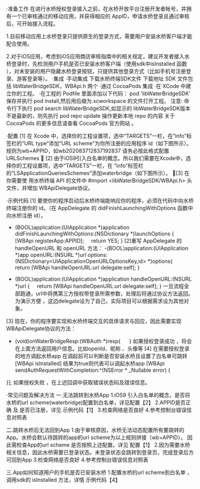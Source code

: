 ·准备工作
在进行水桥授权登录接入之前，在水桥开放平台注册开发者帐号，并拥有一个已审核通过的移动应用，并获得相应的 AppID，申请水桥登录且通过审核后，可开始接入流程。

1.目前移动应用上水桥登录只提供原生的登录方式，需要用户安装水桥客户端才能配合使用。

2.对于iOS应用，考虑到iOS应用商店审核指南中的相关规定，建议开发者接入水桥登录时，先检测用户手机是否已安装水桥客户端（使用sdk中isInstalled 函数 ），对未安装的用户隐藏水桥登录按钮，只提供其他登录方式（比如手机号注册登录、游客登录等）。
·集成
·手动集成
下载水桥终端SDK文件 下载地址
SDK 文件包括 libWaterBridgeSDK，WBApi.h 两个
·通过 CocoaPods 集成
·在 XCode 中建立你的工程。
·在工程的 Podfile 里面添加以下代码：
pod 'libWaterBridgeSDK'
保存并执行 pod install,然后用后缀为.xcworkspace 的文件打开工程。
注意:
命令行下执行 pod search libWaterBridgeSDK,如显示的 libWaterBridgeSDK版本不是最新的，则先执行 pod repo update 操作更新本地 repo 的内容
关于 CocoaPods 的更多信息请查看 CocoaPods 官方网站 。

·配置
[1] 在 Xcode 中，选择你的工程设置项，选中“TARGETS”一栏，在“info”标签栏的“URL type“添加“URL scheme”为你所注册的应用程序 id（如下图所示）。
规则为wb+APPID，如wb202083712837192837 请务必按此格式配置URLSchemes

[2] 由于iOS9引入白名单的概念。所以我们需要在Xcode中，选择你的工程设置项，选中“TARGETS”一栏，在 “info”标签栏的“LSApplicationQueriesSchemes“添加waterbridge（如下图所示）。

[3] 在你需要使 用水桥终端 API 的文件中 #import <libWaterBridgeSDK/WBApi.h>
 头文件，并增加 WBApiDelegate协议。

·示例代码
[1] 要使你的程序启动后水桥终端能响应你的程序，必须在代码中向水桥终端注册你的 id。（在 AppDelegate 的 didFinishLaunchingWithOptions 函数中向水桥注册 id）。
- (BOOL)application:(UIApplication *)application didFinishLaunchingWithOptions:(NSDictionary *)launchOptions {
    [WBApi registerApp:APPID];
    return YES;
}
[2]重写 AppDelegate 的 handleOpenURL 和 openURL 方法：
-(BOOL)application:(UIApplication *)app openURL:(NSURL *)url options:(NSDictionary<UIApplicationOpenURLOptionsKey,id> *)options{
    return [WBApi handleOpenURL:url delegate:self];
}


- (BOOL)application:(UIApplication *)application handleOpenURL:(NSURL *)url {
    return [WBApi handleOpenURL:url delegate:self];
}
一旦流程全部跑通，url中将携第三方授权带登录所需参数，处理后将通过协议方法返回。为演示方便 ，这边delegate设为了自己，实际项目可以根据需求设为其他对象。

[3] 现在，你的程序要实现和水桥终端交互的具体请求与回应，因此需要实现 WBApiDelegate协议的方法：
- (void)onWaterBridgeResp:(WBAuth *)resp{
    
}
如果授权登录成功 ，将会在上面方法返回用户信息。比如openId、昵称 、头像等
[4] 在需要授权登录的地方调起水桥app
在调起前可以判断是否安装水桥且设置了白名单可跳转
[WBApi isInstalled] 结果为true则代表可以调起水桥app
[WBApi sendAuthRequestWithCompletion:^(NSError * _Nullable error) {

}];
如果授权失败 ，在上述回调中获取错误状态码及错误信息。

·常见问题及解决方法
一.无法跳转到水桥App
1.iOS9 引入白名单的概念，是否将水桥的url scheme(waterbridge)配置到白名单，详见配置【2】
2.APPID是否正确 及 是否已注册，详见 示例代码【1】
3.检查网络是否良好
4.参考控制台错误信息对照表

二.跳转水桥后无法回到App
1.由于审核原因，水桥无法动态配置所有要跳转的App。水桥会默认待跳转的app的url scheme为以上规则拼接（wb+APPID）。 因此需检查App的url scheme 是否按照上述配置。详见 配置【1】
2.因为需要水桥相关信息，因此水桥需要已登录状态。未登录状态会跳转到登录页，完成登录后方可回到App
3.检查网络是否良好
4.参考控制台错误信息对照表

三.App如何知道用户的手机是否已安装水桥
1.配置水桥的url scheme到白名单 ，调用sdk的 isInstalled 方法，详情 示例代码【4】

